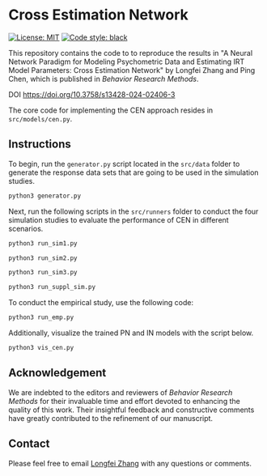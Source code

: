 # Cross Estimation Network

[![License: MIT](https://img.shields.io/badge/License-MIT-yellow.svg)](https://opensource.org/licenses/MIT)
[![Code style: black](https://img.shields.io/badge/code%20style-black-000000.svg)](https://github.com/psf/black)

This repository contains the code to to reproduce the results in "A Neural Network Paradigm for Modeling Psychometric Data and Estimating IRT Model Parameters: Cross Estimation Network" by Longfei Zhang and Ping Chen, which is published in *Behavior Research Methods*.

DOI 
https://doi.org/10.3758/s13428-024-02406-3


The core code for implementing the CEN approach resides in ```src/models/cen.py```.

## Instructions
To begin, run the `generator.py` script located in the `src/data` folder to generate the response data sets that are going to be used in the simulation studies.

```python
python3 generator.py
```

Next, run the following scripts in the `src/runners` folder to conduct the four simulation studies to evaluate the performance of CEN in different scenarios.

```python
python3 run_sim1.py
```
```python
python3 run_sim2.py
```
```python
python3 run_sim3.py
```
```python
python3 run_suppl_sim.py
```

To conduct the empirical study, use the following code:
```python
python3 run_emp.py
```

Additionally, visualize the trained PN and IN models with the script below.
```python
python3 vis_cen.py
```
## Acknowledgement
We are indebted to the editors and reviewers of *Behavior Research Methods* for their invaluable time and effort devoted to enhancing the quality of this work. Their insightful feedback and constructive comments have greatly contributed to the refinement of our manuscript.

## Contact
Please feel free to email [Longfei Zhang](mailto:zhanglf@mail.bnu.edu.cn?subject=[CrossEstimationNetwork]) with any questions or comments.
